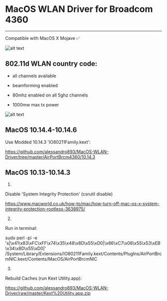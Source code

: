 # MacOS WLAN Driver for Broadcom 4360
--------------------

Compatible with MacOS X Mojave ✅

![alt text](https://raw.githubusercontent.com/alessandro893/MacOS-WLAN-Driver/master/wlan_spd.jpg)

802.11d WLAN country code:
--------------------------

- all channels available

- beamforming enabled

- 80mhz enabled on all 5ghz channels

- 1000mw max tx power

![alt text](https://raw.githubusercontent.com/alessandro893/MacOS-WLAN-Driver/master/wlan_info.jpg)

MacOS 10.14.4-10.14.6
--------------------------
Use Modded 10.14.3 'IO80211Family.kext':

https://github.com/alessandro893/MacOS-WLAN-Driver/tree/master/AirPortBrcm4360/10.14.3


MacOS 10.13-10.14.3
--------------------------

1.

Disable 'System Integrity Protection' (csrutil disable)

https://www.macworld.co.uk/how-to/mac/how-turn-off-mac-os-x-system-integrity-protection-rootless-3638975/

2. 

Run in terminal:

sudo perl -pi -e 's|\x41\x83\xFC\xFF\x74\x35\x48\x8D\x55\xD0|\x66\xC7\x06\x55\x53\xEB\x34\x8D\x55\xD0|' /System/Library/Extensions/IO80211Family.kext/Contents/PlugIns/AirPortBrcmNIC.kext/Contents/MacOS/AirPortBrcmNIC

3.

Rebuild Caches (run Kext Utility.app):

https://github.com/alessandro893/MacOS-WLAN-Driver/raw/master/Kext%20Utility.app.zip
